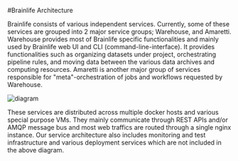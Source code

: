 #Brainlife Architecture

Brainlife consists of various independent services. Currently, some of these services are grouped into 2 major service groups; Warehouse, and Amaretti. Warehouse provides most of Brainlife specific functionalities and mainly used by Brainlife web UI and CLI (command-line-interface). It provides functionalities such as organizing datasets under project, orchestrating pipeline rules, and moving data between the various data archives and computing resources. Amaretti is another major group of services responsible for "meta"-orchestration of jobs and workflows requested by Warehouse.

![diagram](https://docs.google.com/drawings/d/e/2PACX-1vSbxpvxhckYT5rUJReexZdbaL4xZpMDiebDP-yQAxrcy1VwKCAHYQQTWE8mMQ4lBgQg9qpcZcZmaEr1/pub?w=960&amp;h=551)

These services are distributed across multiple docker hosts and various special purpose VMs. They mainly communicate through REST APIs and/or AMQP message bus and most web traffics are routed through a single nginx instance. Our service architecture also includes monitoring and test infrastructure and various deployment services which are not included in the above diagram.
